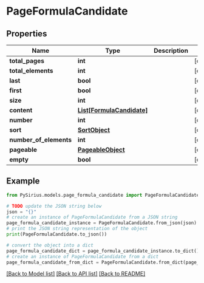 # PageFormulaCandidate


## Properties

Name | Type | Description | Notes
------------ | ------------- | ------------- | -------------
**total_pages** | **int** |  | [optional] 
**total_elements** | **int** |  | [optional] 
**last** | **bool** |  | [optional] 
**first** | **bool** |  | [optional] 
**size** | **int** |  | [optional] 
**content** | [**List[FormulaCandidate]**](FormulaCandidate.md) |  | [optional] 
**number** | **int** |  | [optional] 
**sort** | [**SortObject**](SortObject.md) |  | [optional] 
**number_of_elements** | **int** |  | [optional] 
**pageable** | [**PageableObject**](PageableObject.md) |  | [optional] 
**empty** | **bool** |  | [optional] 

## Example

```python
from PySirius.models.page_formula_candidate import PageFormulaCandidate

# TODO update the JSON string below
json = "{}"
# create an instance of PageFormulaCandidate from a JSON string
page_formula_candidate_instance = PageFormulaCandidate.from_json(json)
# print the JSON string representation of the object
print(PageFormulaCandidate.to_json())

# convert the object into a dict
page_formula_candidate_dict = page_formula_candidate_instance.to_dict()
# create an instance of PageFormulaCandidate from a dict
page_formula_candidate_from_dict = PageFormulaCandidate.from_dict(page_formula_candidate_dict)
```
[[Back to Model list]](../README.md#documentation-for-models) [[Back to API list]](../README.md#documentation-for-api-endpoints) [[Back to README]](../README.md)


